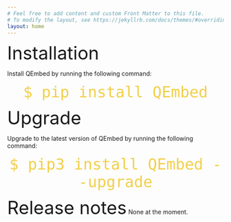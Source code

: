 ```yaml
---
# Feel free to add content and custom Front Matter to this file.
# To modify the layout, see https://jekyllrb.com/docs/themes/#overriding-theme-defaults
layout: home
---
```



<span style="font-size:3em;">Installation</span>

Install QEmbed by running the following command:

<p style="text-align: center;">
<code class = "inlinecode"><span style="color: #f2cf4a; font-family: Monospace; font-size: 3em;">$ pip install QEmbed</span></code>
</p>

<span style="font-size:3em;">Upgrade</span>

Upgrade to the latest version of QEmbed by running the following command:

<p style="text-align: center;">
<code class = "inlinecode"><span style="color: #f2cf4a; font-family: Monospace; font-size: 3em;">$ pip3 install QEmbed --upgrade</span></code>
</p>

<span style="font-size:3em;">Release notes</span>
None at the moment.

